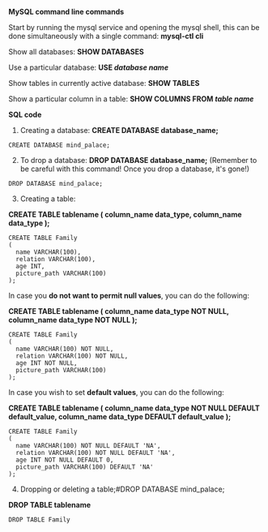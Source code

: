 **MySQL command line commands**

Start by running the mysql service and opening the mysql shell, this can be done simultaneously with a single command:
**mysql-ctl cli**

Show all databases: **SHOW DATABASES**

Use a particular database: **USE *database name***

Show tables in currently active database: **SHOW TABLES**

Show a particular column in a table: **SHOW COLUMNS FROM *table name***

**SQL code**

1) Creating a database: **CREATE DATABASE database_name;** 

```CREATE DATABASE mind_palace;```

2) To drop a database: **DROP DATABASE database_name;** (Remember to be careful with this command! Once you drop a database, it's gone!)

```DROP DATABASE mind_palace;```

3) Creating a table:

**CREATE TABLE tablename
  (
    column_name data_type,
    column_name data_type
  );**
```
CREATE TABLE Family
(
  name VARCHAR(100),
  relation VARCHAR(100),
  age INT,
  picture_path VARCHAR(100)
);
```

In case you **do not want to permit null values**, you can do the following:

**CREATE TABLE tablename
  (
    column_name data_type NOT NULL,
    column_name data_type NOT NULL
  );**
```
CREATE TABLE Family
(
  name VARCHAR(100) NOT NULL,
  relation VARCHAR(100) NOT NULL,
  age INT NOT NULL,
  picture_path VARCHAR(100)
);
```

In case you wish to set **default values**, you can do the following:

**CREATE TABLE tablename
  (
    column_name data_type NOT NULL DEFAULT default_value,
    column_name data_type DEFAULT default_value
  );**
```
CREATE TABLE Family
(
  name VARCHAR(100) NOT NULL DEFAULT 'NA',
  relation VARCHAR(100) NOT NULL DEFAULT 'NA',
  age INT NOT NULL DEFAULT 0,
  picture_path VARCHAR(100) DEFAULT 'NA'
);
```

4) Dropping or deleting a table;#DROP DATABASE mind_palace;

**DROP TABLE tablename**

```DROP TABLE Family```

